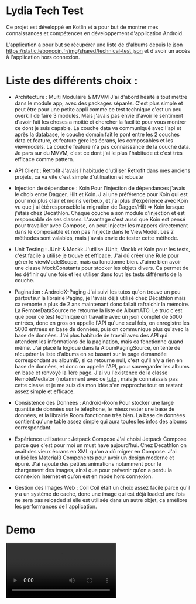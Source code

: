 
# Lydia Tech Test

Ce projet est développé en Kotlin et a pour but de montrer mes connaissances et compétences en développement d'application Android.

L'application a pour but se récupérer une liste de d'albums depuis le json https://static.leboncoin.fr/img/shared/technical-test.json et d'avoir un accès à l'application hors connexion.


# Liste des différents choix :

- Architecture : Multi Modulaire & MVVM
  J'ai d'abord hésité a tout mettre dans le module app, avec des packages séparés. C'est plus simple et peut être pour une petite appli comme ce test technique c'est un peu overkill de faire 3 modules. Mais j'avais pas envie d'avoir le sentiment d'avoir fait les choses a moitié et chercher la facilité pour vous montrer ce dont je suis capable. La couche data va communiqué avec l'api et après la database, le couche domain fait le pont entre les 2 couches data et feature, et feature gère les écrans, les composables et les viewmodels. La couche feature n'a pas connaissance de la couche data. Je pars sur du MVVM, c'est ce dont j'ai le plus l'habitude et c'est très efficace comme pattern.

- API Client : Retrofit
  J'avais l'habitude d'utiliser Retrofit dans mes anciens projets, ca va vite c'est simple d'utilisation et robuste

- Injection de dépendance : Koin
  Pour l'injection de dépendances j'avais le choix entre Dagger, Hilt et Koin. J'ai une préférence pour Koin qui est pour moi plus clair et moins verbeux, et j'ai plus d'expérience avec Koin vu que j'ai été responseble la migration de Dagger/Hilt => Koin lorsque j'étais chez Décathlon. Chaque couche a son module d'injection et est responsable de ses classes. L'avantage c'est aussi que Koin est pensé pour travailler avec Compose, on peut injecter les mappers directement dans le composable et non pas l'injecté dans le ViewModel. Les 2 méthodes sont valables, mais j'avais envie de tester cette méthode.

- Unit Testing : JUnit & Mockk
  J'utilise JUnit, Mockk et Koin pour les tests, c'est facile a utilise je trouve et efficace. J'ai dû créer une Rule pour gérer le viewModelScope, mais ca fonctionne bien. J'aime bien avoir une classe MockConstants pour stocker les objets divers. Ca permet de les définir qu'une fois et les utiliser dans tout les tests différents de la couche.

- Pagination : AndroidX-Paging
  J'ai suivi les tutos qu'on trouve un peu partoutsur la librairie Paging, je l'avais déjà utilisé chez Décathlon mais ca remonte a plus de 2 ans maintenant donc fallait rafraichir la mémoire. La RemoteDataSource ne retourne la liste de AlbumATO. Le truc c'est que pour ce test technique on travaille avec un json complet de 5000 entrées, donc en gros on appelle l'API qu'une seul fois, on enregistre les 5000 entrées en base de données, puis on communique plus qu'avec la base de données. J'ai plus habitude de travail avec des API qui attendent les informations de la pagination, mais ca fonctionne quand même. J'ai placé la logique dans la AlbumPagingSource,
  on tente de récupérer la liste d'albums en se basant sur la page demandée correspondant au albumID, si ca retourne null, c'est qu'il n'y a rien en base de données, et donc on appelle l'API, pour sauvegarder les albums en base et renvoyé la 1ère page. J'ai vu l'existence de la classe RemoteMediator (notamment avec ce [tuto](https://developer.android.com/topic/libraries/architecture/paging/v3-network-db) , mais je connaissais pas cette classe et je me suis dis mon idée s'en rapproche tout en restant assez simple et efficace.

- Consistence des Données : Android-Room
  Pour stocker une large quantité de données sur le téléphone, le mieux rester une base de données, et la librairie Room fonctionne très bien. La base de données contient qu'une table assez simple qui aura toutes les infos des albums correspondant.

- Expérience utilisateur : Jetpack Compose
    J'ai choisi Jetpack Compose parce que c'est pour moi un must have aujourd'hui. Chez Decathlon on avait des vieux écrans en XML qu'on a dû migrer en Compose. J'ai utilisé les Material3 Components pour avoir un design moderne et épuré. J'ai rajouté des petites animations notamment pour le chargement des images, ainsi que pour prévenir qu'on a perdu la connexion internet et qu'on est en mode hors connexion.

- Gestion des Images Web : Coil
  Coil était un choix assez facile parce qu'il y a un système de cache, donc une image qui est déjà loaded une fois ne sera pas reloaded si elle est utilisée dans un autre objet, ca améliore les performances de l'application.

# Demo

![Demo de l'application](/demo/demo_lbc01.mp4 "Demo de l'application")